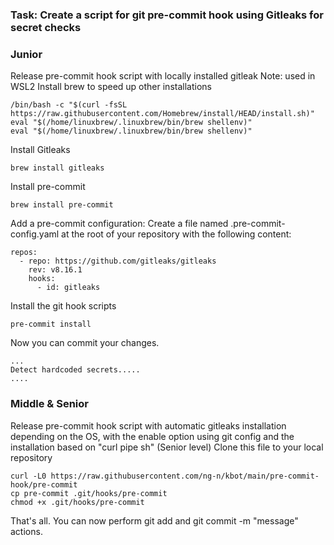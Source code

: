 ### Task: Create a script for git pre-commit hook using Gitleaks for secret checks
### Junior 
Release pre-commit hook script with locally installed gitleak
Note: used in WSL2 
Install brew to speed up other installations
```
/bin/bash -c "$(curl -fsSL https://raw.githubusercontent.com/Homebrew/install/HEAD/install.sh)"
eval "$(/home/linuxbrew/.linuxbrew/bin/brew shellenv)"
eval "$(/home/linuxbrew/.linuxbrew/bin/brew shellenv)"
```
Install Gitleaks
```
brew install gitleaks
```
Install pre-commit
```
brew install pre-commit
```
Add a pre-commit configuration:
Create a file named .pre-commit-config.yaml at the root of your repository with the following content:
```
repos:
  - repo: https://github.com/gitleaks/gitleaks
    rev: v8.16.1
    hooks:
      - id: gitleaks
```
Install the git hook scripts
```
pre-commit install
```
Now you can commit your changes.
``` git commit -m "test"
...
Detect hardcoded secrets.....
....
```
### Middle & Senior
Release pre-commit hook script with automatic gitleaks installation depending on the OS, with the enable option using git config and the installation based on "curl pipe sh" (Senior level)
Clone this file to your local repository
```
curl -L0 https://raw.githubusercontent.com/ng-n/kbot/main/pre-commit-hook/pre-commit
cp pre-commit .git/hooks/pre-commit
chmod +x .git/hooks/pre-commit
```
That's all. You can now perform git add <filename> and git commit -m "message" actions.